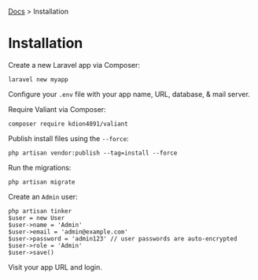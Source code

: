 [Docs](readme.md) > Installation

# Installation

Create a new Laravel app via Composer:

    laravel new myapp
    
Configure your `.env` file with your app name, URL, database, & mail server.

Require Valiant via Composer:

    composer require kdion4891/valiant
    
Publish install files using the `--force`:

    php artisan vendor:publish --tag=install --force

Run the migrations:

    php artisan migrate
    
Create an `Admin` user:

    php artisan tinker
    $user = new User
    $user->name = 'Admin'
    $user->email = 'admin@example.com'
    $user->password = 'admin123' // user passwords are auto-encrypted
    $user->role = 'Admin'
    $user->save()

Visit your app URL and login.
